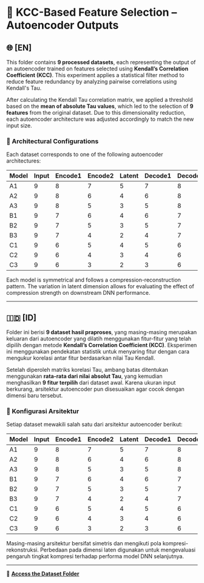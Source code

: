 
# 🧠 KCC-Based Feature Selection – Autoencoder Outputs

## 🌐 [EN] 

This folder contains **9 processed datasets**, each representing the output of an autoencoder trained on features selected using **Kendall’s Correlation Coefficient (KCC)**. This experiment applies a statistical filter method to reduce feature redundancy by analyzing pairwise correlations using Kendall's Tau.

After calculating the Kendall Tau correlation matrix, we applied a threshold based on the **mean of absolute Tau values**, which led to the selection of **9 features** from the original dataset. Due to this dimensionality reduction, each autoencoder architecture was adjusted accordingly to match the new input size.

### 🔧 Architectural Configurations

Each dataset corresponds to one of the following autoencoder architectures:

| Model | Input | Encode1 | Encode2 | Latent | Decode1 | Decode2 | Output |
|-------|--------|----------|----------|--------|----------|----------|--------|
| A1    | 9      | 8        | 7        | 5      | 7        | 8        | 9      |
| A2    | 9      | 8        | 6        | 4      | 6        | 8        | 9      |
| A3    | 9      | 8        | 5        | 3      | 5        | 8        | 9      |
| B1    | 9      | 7        | 6        | 4      | 6        | 7        | 9      |
| B2    | 9      | 7        | 5        | 3      | 5        | 7        | 9      |
| B3    | 9      | 7        | 4        | 2      | 4        | 7        | 9      |
| C1    | 9      | 6        | 5        | 4      | 5        | 6        | 9      |
| C2    | 9      | 6        | 4        | 3      | 4        | 6        | 9      |
| C3    | 9      | 6        | 3        | 2      | 3        | 6        | 9      |

Each model is symmetrical and follows a compression-reconstruction pattern. The variation in latent dimension allows for evaluating the effect of compression strength on downstream DNN performance.

---

## 🇮🇩 [ID]

Folder ini berisi **9 dataset hasil praproses**, yang masing-masing merupakan keluaran dari autoencoder yang dilatih menggunakan fitur-fitur yang telah dipilih dengan metode **Kendall’s Correlation Coefficient (KCC)**. Eksperimen ini menggunakan pendekatan statistik untuk menyaring fitur dengan cara mengukur korelasi antar fitur berdasarkan nilai Tau Kendall.

Setelah diperoleh matriks korelasi Tau, ambang batas ditentukan menggunakan **rata-rata dari nilai absolut Tau**, yang kemudian menghasilkan **9 fitur terpilih** dari dataset awal. Karena ukuran input berkurang, arsitektur autoencoder pun disesuaikan agar cocok dengan dimensi baru tersebut.

### 🔧 Konfigurasi Arsitektur

Setiap dataset mewakili salah satu dari arsitektur autoencoder berikut:

| Model | Input | Encode1 | Encode2 | Latent | Decode1 | Decode2 | Output |
|-------|--------|----------|----------|--------|----------|----------|--------|
| A1    | 9      | 8        | 7        | 5      | 7        | 8        | 9      |
| A2    | 9      | 8        | 6        | 4      | 6        | 8        | 9      |
| A3    | 9      | 8        | 5        | 3      | 5        | 8        | 9      |
| B1    | 9      | 7        | 6        | 4      | 6        | 7        | 9      |
| B2    | 9      | 7        | 5        | 3      | 5        | 7        | 9      |
| B3    | 9      | 7        | 4        | 2      | 4        | 7        | 9      |
| C1    | 9      | 6        | 5        | 4      | 5        | 6        | 9      |
| C2    | 9      | 6        | 4        | 3      | 4        | 6        | 9      |
| C3    | 9      | 6        | 3        | 2      | 3        | 6        | 9      |

Masing-masing arsitektur bersifat simetris dan mengikuti pola kompresi-rekonstruksi. Perbedaan pada dimensi laten digunakan untuk mengevaluasi pengaruh tingkat kompresi terhadap performa model DNN selanjutnya.

---

📂 **[Access the Dataset Folder](https://drive.google.com/drive/folders/1qnq86mfufNfAhEOC103wNAQiefxuS5xr?usp=sharing)**
